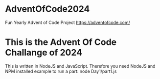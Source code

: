 # AdventOfCode2024
Fun Yearly Advent of Code Project https://adventofcode.com/
# This is the Advent Of Code Challange of 2024
This is written in NodeJS and JavaScript. Therefore you need NodeJS and NPM installed
example to run a part: node Day1/part1.js
